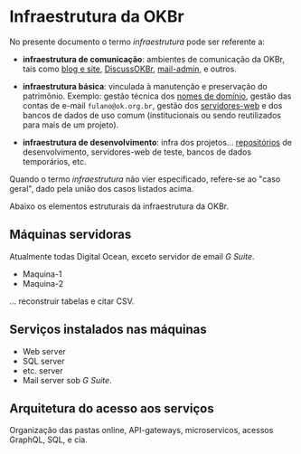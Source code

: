 # Infraestrutura da OKBr

No presente documento o termo  *infraestrutura* pode ser referente a:

* **infraestrutura de comunicação**: ambientes de comunicação da OKBr, tais como  [blog e site](https://br.okfn.org/), [DiscussOKBr](https://discuss.okfn.org/c/local-groups/okbr), [mail-admin](http://admin.google.com/), e outros.

* **infraestrutura básica**: vinculada à manutenção e preservação do patrimônio. Exemplo: gestão técnica dos [nomes de domínio](https://en.wikipedia.org/wiki/Domain_name), gestão das contas de e-mail `fulano@ok.org.br`, gestão dos [servidores-web](https://en.wikipedia.org/wiki/Web_server) e dos bancos de dados de uso comum (institucionais ou sendo reutilizados para mais de um projeto).

* **infraestrutura de desenvolvimento**: infra dos projetos... [repositórios](https://github.com/orgs/okfn-brasil) de desenvolvimento, servidores-web de teste, bancos de dados temporários, etc.

Quando o termo *infraestrutura* não vier especificado, refere-se ao "caso geral", dado pela união dos casos listados acima.

Abaixo os elementos estruturais da infraestrutura da OKBr.

## Máquinas servidoras
Atualmente todas Digital Ocean, exceto servidor de email _G Suite_.

* Maquina-1
* Maquina-2

... reconstruir tabelas e citar CSV.


## Serviços instalados nas máquinas
* Web server
* SQL server
* etc. server
* Mail server sob _G Suite_.

## Arquitetura do acesso aos serviços

Organização das pastas online, API-gateways, microservicos, acessos GraphQL, SQL, e cia.
